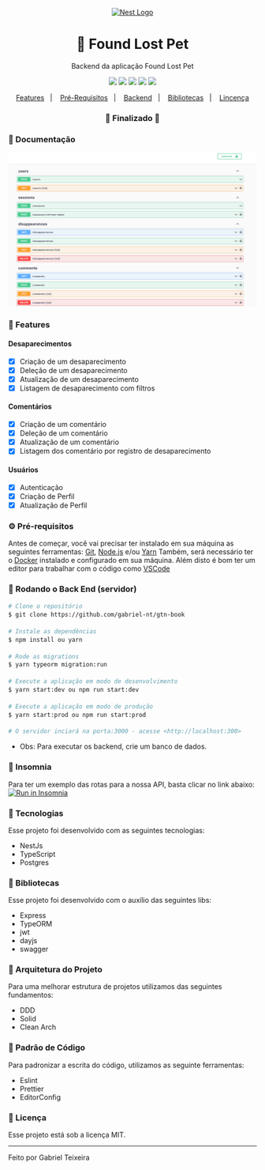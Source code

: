 <p align="center">
  <a href="http://nestjs.com/" target="blank"><img src="https://nestjs.com/img/logo_text.svg" width="200" alt="Nest Logo" /></a>
</p>

<h1 align="center">
    🚀 Found Lost Pet
</h1>
<p align="center">Backend da aplicação Found Lost Pet</p>

<p align="center">
  <img src="https://img.shields.io/static/v1?label=node&message=16.15.1&color=green&logo=node.js" />
  <img src="https://img.shields.io/static/v1?label=typescript&message=4.0.3&color=blue&logo=typescript" />
  <img src="https://img.shields.io/badge/last%20commit-november-orange" />
  <img src="https://img.shields.io/endpoint?url=https://gist.githubusercontent.com/gabriel-nt/dc97c81b0a2877c01f920096e6128928/raw/found-lost-pet-backend__heads_master.json" />
  <img src="https://img.shields.io/badge/license-MIT-success"/>
</p>

<p align="center">
  <a href="#-features">Features</a>&nbsp;&nbsp;&nbsp;|&nbsp;&nbsp;&nbsp;
  <a href="#-pré-requisitos">Pré-Requisitos</a>&nbsp;&nbsp;&nbsp;|&nbsp;&nbsp;&nbsp;
  <a href="#-rodando-o-back-end-servidor">Backend</a>&nbsp;&nbsp;&nbsp;|&nbsp;&nbsp;&nbsp;
  <a href="#-bibliotecas">Bibliotecas</a>&nbsp;&nbsp;&nbsp;|&nbsp;&nbsp;&nbsp;
  <a href="#-licença">Lincença</a>
</p>

<h3 align="center"> 
🚧  Finalizado  🚧
</h3>

### 📖 Documentação

<img src="https://github.com/gabriel-nt/found-lost-pet-backend/blob/master/assets/swagger-doc.png" alt="Documentation" />

### 📎 Features

#### Desaparecimentos

- [x] Criação de um desaparecimento
- [x] Deleção de um desaparecimento
- [x] Atualização de um desaparecimento
- [x] Listagem de desaparecimento com filtros

#### Comentários

- [x] Criação de um comentário
- [x] Deleção de um comentário
- [x] Atualização de um comentário
- [x] Listagem dos comentário por registro de desaparecimento

#### Usuários

- [x] Autenticação
- [x] Criação de Perfil
- [x] Atualização de Perfil

### ⚙ Pré-requisitos

Antes de começar, você vai precisar ter instalado em sua máquina as seguintes ferramentas:
[Git](https://git-scm.com), [Node.js](https://nodejs.org/en/) e/ou [Yarn](https://https://yarnpkg.com/)
Também, será necessário ter o [Docker](https://www.docker.com/) instalado e configurado em sua máquina.
Além disto é bom ter um editor para trabalhar com o código como [VSCode](https://code.visualstudio.com/)

### 🎲 Rodando o Back End (servidor)

```bash
# Clone o repositório
$ git clone https://github.com/gabriel-nt/gtn-book

# Instale as dependências
$ npm install ou yarn

# Rode as migrations
$ yarn typeorm migration:run

# Execute a aplicação em modo de desenvolvimento
$ yarn start:dev ou npm run start:dev

# Execute a aplicação em modo de produção
$ yarn start:prod ou npm run start:prod

# O servidor inciará na porta:3000 - acesse <http://localhost:300>
```

- Obs: Para executar os backend, crie um banco de dados.

### 🧾 Insomnia

Para ter um exemplo das rotas para a nossa API, basta clicar no link abaixo:
</br>
<a href="https://insomnia.rest/run/?label=Lost%20Found%20Pet&uri=https%3A%2F%2Fgithub.com%2Fgabriel-nt%2Ffound-lost-pet-backend%2Fblob%2Fmaster%2Fassets%2Fcolllection_insomnia" target="_blank"><img src="https://insomnia.rest/images/run.svg" alt="Run in Insomnia"></a>

### 🚀 Tecnologias

Esse projeto foi desenvolvido com as seguintes tecnologias:

- NestJs
- TypeScript
- Postgres

### 📕 Bibliotecas

Esse projeto foi desenvolvido com o auxílio das seguintes libs:

- Express
- TypeORM
- jwt
- dayjs
- swagger

### 📙 Arquitetura do Projeto

Para uma melhorar estrutura de projetos utilizamos das seguintes fundamentos:

- DDD
- Solid
- Clean Arch

### 📘 Padrão de Código

Para padronizar a escrita do código, utilizamos as seguinte ferramentas:

- Eslint
- Prettier
- EditorConfig

### 📝 Licença

Esse projeto está sob a licença MIT.

<hr/>

Feito por Gabriel Teixeira
